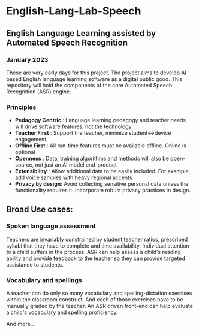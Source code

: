 # English-Lang-Lab-Speech

## English Language Learning assisted by Automated Speech Recognition

### January 2023
These are very early days for this project. The project aims to develop AI based English language learning software as a digital public good. This repository will hold the components of the core Automated Speech Recognition (ASR) engine.

### Principles

- **Pedagogy Centric** : Language learning pedagogy and teacher needs will drive software features, not the technology
- **Teacher First**    : Support the teacher, minimize student<->device engagement
- **Offline First**    : All run-time features must be available offline. Online is optional
- **Openness**         : Data, training algorithms and methods will also be open-source, not just an AI model end-product
- **Extensibility**    : Allow additional data to be easily included. For example, add voice samples with heavy regional accents
- **Privacy by design**: Avoid collecting sensitive personal data unless the functionality requires it. Incorporate robust privacy practices in design.

## Broad Use cases:

### Spoken language assessment
Teachers are invariably constrained by student:teacher ratios, prescribed syllabi that they have to complete and time availability. Individual attention to a child suffers in the process. ASR can help assess a child's reading ability and provide feedback to the teacher so they can provide targeted assistance to students.

### Vocabulary and spellings
A teacher can do only so many vocabulary and spelling-dictation exercises within the classroom construct. And each of those exercises have to be manually graded by the teacher. An ASR driven front-end can help evaluate a child's vocabulary and spelling proficiency.

And more...

